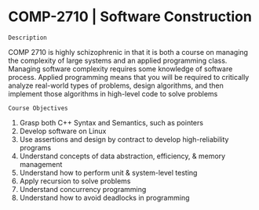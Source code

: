 # COMP-2710 | Software Construction 


    Description 
  
COMP 2710 is highly schizophrenic in that it is both a course on managing the complexity of large systems and an applied programming class. Managing software complexity requires some knowledge of software process. Applied programming means that you will be required to critically analyze real-world types of problems, design algorithms, and then implement those algorithms in high-level code to solve problems


    Course Objectives 
    
1. Grasp both C++ Syntax and Semantics, such as pointers
2. Develop software on Linux
3. Use assertions and design by contract to develop high-reliability programs 
4. Understand concepts of data abstraction, efficiency, & memory management
5. Understand how to perform unit & system-level testing
6. Apply recursion to solve problems 
7. Understand concurrency programming
8. Understand how to avoid deadlocks in programming 
